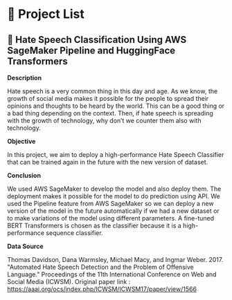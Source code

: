 # 🚧 **Project List**

## 🤖 Hate Speech Classification Using AWS SageMaker Pipeline and HuggingFace Transformers

**Description**  

Hate speech is a very common thing in this day and age. As we know, the growth of social media makes it possible for the people to spread their opinions and thoughts to be heard by the world. This can be a good thing or a bad thing depending on the context. Then, if hate speech is spreading with the growth of technology, why don’t we counter them also with technology. 

**Objective** 

In this project, we aim to deploy a high-performance Hate Speech Classifier that can be trained again in the future with the new version of dataset.   

**Conclusion**  

We used AWS SageMaker to develop the model and also deploy them. The deployment makes it possible for the model to do prediction using API. We used the Pipeline feature from AWS SageMaker so we can deploy a new version of the model in the future automatically if we had a new dataset or to make variations of the model using different parameters. A fine-tuned BERT Transformers is chosen as the classifier because it is a high-performance sequence classifier. 

**Data Source** 

Thomas Davidson, Dana Warmsley, Michael Macy, and Ingmar Weber. 2017. "Automated Hate Speech Detection and the Problem of Offensive Language." Proceedings of the 11th International Conference on Web and Social Media (ICWSM). Original paper link :
https://aaai.org/ocs/index.php/ICWSM/ICWSM17/paper/view/1566

